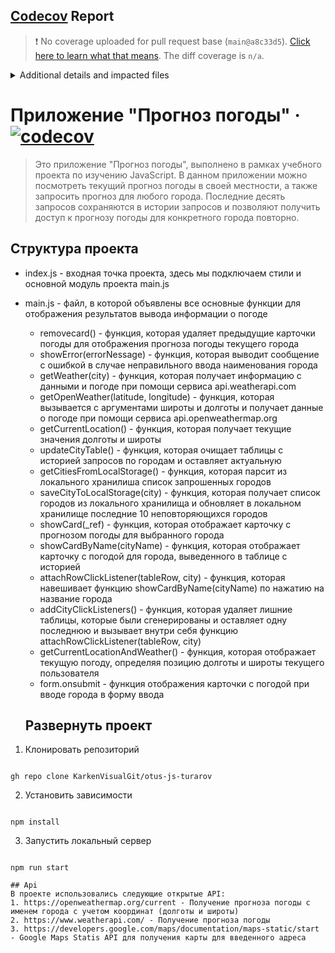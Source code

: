 ## [Codecov](https://app.codecov.io/gh/KarkenVisualGit/otus-js-turarov/pull/7?src=pr&el=h1&utm_medium=referral&utm_source=github&utm_content=comment&utm_campaign=pr+comments&utm_term=Karken+Turarov) Report

> :exclamation: No coverage uploaded for pull request base (`main@a8c33d5`). [Click here to learn what that means](https://docs.codecov.io/docs/error-reference?utm_medium=referral&utm_source=github&utm_content=comment&utm_campaign=pr+comments&utm_term=Karken+Turarov#section-missing-base-commit).
> The diff coverage is `n/a`.

<details><summary>Additional details and impacted files</summary>

```diff
@@           Coverage Diff           @@
##             main       #7   +/-   ##
=======================================
  Coverage        ?   99.23%
=======================================
  Files           ?        2
  Lines           ?    11888
  Branches        ?       35
=======================================
  Hits            ?    11797
  Misses          ?       91
  Partials        ?        0
```

</details>

# Приложение "Прогноз погоды" &middot; [![codecov](https://codecov.io/gh/KarkenVisualGit/otus-js-turarov/graph/badge.svg?token=KFEN18DUH2)](https://app.codecov.io/gh/KarkenVisualGit/otus-js-turarov/tree/weather-forecast)

> Это приложение "Прогноз погоды", выполнено в рамках учебного проекта по изучению JavaScript. В данном приложении можно посмотреть текущий прогноз погоды в своей местности, а также запросить прогноз для любого города. Последние десять запросов сохраняются в истории запросов и позволяют получить доступ к прогнозу погоды для конкретного города повторно.

## Структура проекта

- index.js - входная точка проекта, здесь мы подключаем стили и основной модуль проекта main.js
- main.js - файл, в которой объявлены все основные функции для отображения результатов вывода информации о погоде

  - removecard() - функция, которая удаляет предыдущие карточки погоды для отображения прогноза погоды текущего города
  - showError(errorNessage) - функция, которая выводит сообщение с ошибкой в случае неправильного ввода наименования города
  - getWeather(city) - функция, которая получает информацию с данными и погоде при помощи сервиса api.weatherapi.com
  - getOpenWeather(latitude, longitude) - функция, которая вызывается с аргументами широты и долготы и получает данные о погоде при помощи сервиса api.openweathermap.org
  - getCurrentLocation() - функция, которая получает текущие значения долготы и широты
  - updateCityTable() - функция, которая очищает таблицы с историей запросов по городам и оставляет актуальную
  - getCitiesFromLocalStorage() - функция, которая парсит из локального хранилиша список запрошенных городов
  - saveCityToLocalStorage(city) - функция, которая получает список городов из локального хранилища и обновляет в локальном хранилище последние 10 неповторяющихся городов
  - showCard(\_ref) - функция, которая отображает карточку с прогнозом погоды для выбранного города
  - showCardByName(cityName) - функция, которая отображает карточку с погодой для города, выведенного в таблице с историей
  - attachRowClickListener(tableRow, city) - функция, которая навешивает функцию showCardByName(cityName) по нажатию на название города
  - addCityClickListeners() - функция, которая удаляет лишние таблицы, которые были сгенерированы и оставляет одну последнюю и вызывает внутри себя функцию attachRowClickListener(tableRow, city)
  - getCurrentLocationAndWeather() - функция, которая отображает текущую погоду, определяя позицию долготы и широты текущего пользователя
  - form.onsubmit - функция отображения карточки с погодой при вводе города в форму ввода

  ## Развернуть проект

1. Клонировать репозиторий

```shell

gh repo clone KarkenVisualGit/otus-js-turarov

```

2. Установить зависимости

```shell

npm install

```

3. Запустить локальный сервер

```shell

npm run start

## Api
В проекте использовались следующие открытые API:
1. https://openweathermap.org/current - Получение прогноза погоды с именем города с учетом координат (долготы и широты)
2. https://www.weatherapi.com/ - Получение прогноза погоды
3. https://developers.google.com/maps/documentation/maps-static/start - Google Maps Statis API для получения карты для введенного адреса
```
